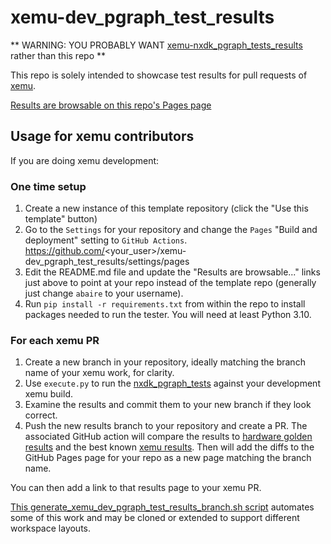 xemu-dev_pgraph_test_results
===

** WARNING: YOU PROBABLY WANT [xemu-nxdk_pgraph_tests_results](https://github.com/abaire/xemu-nxdk_pgraph_tests_results) rather than this repo **

This repo is solely intended to showcase test results for pull requests of [xemu](http://xemu.app).

[Results are browsable on this repo's Pages page](https://abaire-work.github.io/xemu-dev_pgraph_test_results)

## Usage for xemu contributors

If you are doing xemu development:

### One time setup
1. Create a new instance of this template repository (click the "Use this template" button)
2. Go to the `Settings` for your repository and change the `Pages` "Build and deployment" setting to `GitHub Actions`. https://github.com/<your_user>/xemu-dev_pgraph_test_results/settings/pages
3. Edit the README.md file and update the "Results are browsable..." links just above to point at your repo instead of the template repo (generally just change `abaire` to your username).
4. Run `pip install -r requirements.txt` from within the repo to install packages needed to run the tester. You will need at least Python 3.10.

### For each xemu PR
1. Create a new branch in your repository, ideally matching the branch name of your xemu work, for clarity.
2. Use `execute.py` to run the [nxdk_pgraph_tests](https://github.com/abaire/nxdk_pgraph_tests) against your development xemu build.
3. Examine the results and commit them to your new branch if they look correct.
4. Push the new results branch to your repository and create a PR. The associated GitHub action will compare the results to [hardware golden results](https://github.com/abaire/nxdk_pgraph_tests_golden_results) and the best known [xemu results](https://github.com/abaire/xemu-nxdk_pgraph_tests_results). Then will add the diffs to the GitHub Pages page for your repo as a new page matching the branch name.

You can then add a link to that results page to your xemu PR.

[This generate_xemu_dev_pgraph_test_results_branch.sh script](https://github.com/abaire/xemu-util-scripts/blob/5c676ac2f1cfd7cb9420cb815919f8875fda067c/generate_xemu_dev_pgraph_test_results_branch.sh) automates some of this work and may be cloned or extended to support different workspace layouts.

